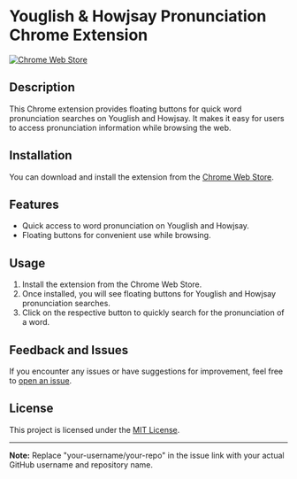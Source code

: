 # Youglish & Howjsay Pronunciation Chrome Extension

[![Chrome Web Store](https://img.shields.io/chrome-web-store/v/clhkbghopdclagfplhknlhcpnjefpacd.svg?style=flat-square)](https://chrome.google.com/webstore/detail/youglish-howjsay-pronunci/clhkbghopdclagfplhknlhcpnjefpacd)

## Description

This Chrome extension provides floating buttons for quick word pronunciation searches on Youglish and Howjsay. It makes it easy for users to access pronunciation information while browsing the web.

## Installation

You can download and install the extension from the [Chrome Web Store](https://chrome.google.com/webstore/detail/youglish-howjsay-pronunci/clhkbghopdclagfplhknlhcpnjefpacd).

## Features

- Quick access to word pronunciation on Youglish and Howjsay.
- Floating buttons for convenient use while browsing.

## Usage

1. Install the extension from the Chrome Web Store.
2. Once installed, you will see floating buttons for Youglish and Howjsay pronunciation searches.
3. Click on the respective button to quickly search for the pronunciation of a word.

## Feedback and Issues

If you encounter any issues or have suggestions for improvement, feel free to [open an issue](https://github.com/leonwongdev/pronunciation-ext/issues).

## License

This project is licensed under the [MIT License](LICENSE).

---

**Note:** Replace "your-username/your-repo" in the issue link with your actual GitHub username and repository name.

